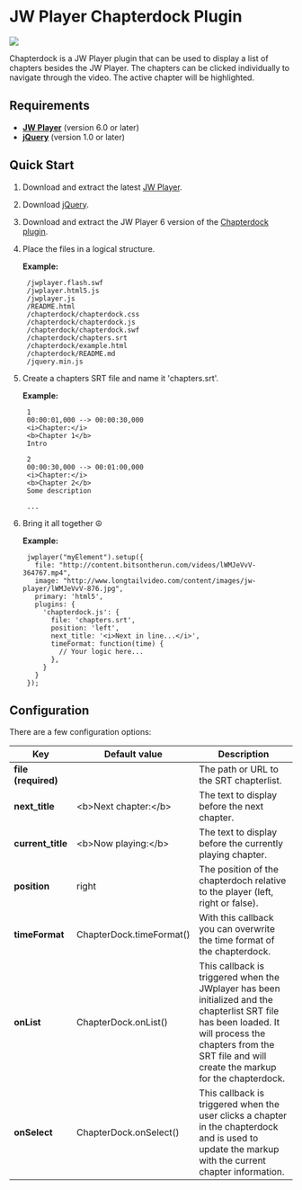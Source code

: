 JW Player Chapterdock Plugin
============================

<img src="https://raw.github.com/skilip/chapterdock/jwplayer-6/screenshot.png" />

Chapterdock is a JW Player plugin that can be used to display a list of chapters besides the JW Player. The chapters can be clicked individually to navigate through the video. The active chapter will be highlighted.

Requirements
------------

* [**JW Player**](http://www.longtailvideo.com/jw-player/download/) (version 6.0 or later)
* [**jQuery**](http://code.jquery.com/jquery.min.js) (version 1.0 or later)


Quick Start
-----------

1. Download and extract the latest [JW Player](http://www.longtailvideo.com/jw-player/download/).
2. Download [jQuery](http://code.jquery.com/jquery.min.js).
3. Download and extract the JW Player 6 version of the [Chapterdock plugin](https://github.com/skilip/chapterdock/archive/jwplayer-6.zip).
4. Place the files in a logical structure.

    **Example:**

        /jwplayer.flash.swf
        /jwplayer.html5.js
        /jwplayer.js
        /README.html
        /chapterdock/chapterdock.css
        /chapterdock/chapterdock.js
        /chapterdock/chapterdock.swf
        /chapterdock/chapters.srt
        /chapterdock/example.html
        /chapterdock/README.md
        /jquery.min.js

5. Create a chapters SRT file and name it 'chapters.srt'.

    **Example:**

        1
        00:00:01,000 --> 00:00:30,000
        <i>Chapter:</i>
        <b>Chapter 1</b>
        Intro
        
        2
        00:00:30,000 --> 00:01:00,000
        <i>Chapter:</i>
        <b>Chapter 2</b>
        Some description
        
        ...

6. Bring it all together &#9774;

    **Example:**
    
        jwplayer("myElement").setup({
      	  file: "http://content.bitsontherun.com/videos/lWMJeVvV-364767.mp4",
          image: "http://www.longtailvideo.com/content/images/jw-player/lWMJeVvV-876.jpg",
          primary: 'html5',
          plugins: {
            'chapterdock.js': {
              file: 'chapters.srt',
              position: 'left',
              next_title: '<i>Next in line...</i>',
              timeFormat: function(time) {
                // Your logic here...
              },
            }
          }
        });

Configuration
-------------

There are a few configuration options:

<table>
  <thead>
    <tr>
      <th>Key</th>
      <th>Default value</th>
      <th>Description</th>
    </tr>
  </thead>
  <tbody>
    <tr>
      <td><strong>file (required)</strong></td>
      <td></td>
      <td>The path or URL to the SRT chapterlist.</td>
    </tr>
    <tr>
      <td><strong>next_title</strong></td>
      <td>&lt;b&gt;Next chapter:&lt;/b&gt;</td>
      <td>The text to display before the next chapter.</td>
    </tr>
    <tr>
      <td><strong>current_title</strong></td>
      <td>&lt;b&gt;Now playing:&lt;/b&gt;</td>
      <td>The text to display before the currently playing chapter.</td>
    </tr>
    <tr>
      <td><strong>position</strong></td>
      <td>right</td>
      <td>The position of the chapterdoch relative to the player (left, right or false).</td>
    </tr>
    <tr>
      <td><strong>timeFormat</strong></td>
      <td>ChapterDock.timeFormat()</td>
      <td>With this callback you can overwrite the time format of the chapterdock.</td>
    </tr>
    <tr>
      <td><strong>onList</strong></td>
      <td>ChapterDock.onList()</td>
      <td>This callback is triggered when the JWplayer has been initialized and the chapterlist SRT file has been loaded. It will process the chapters from the SRT file and will create the markup for the chapterdock.</td>
    </tr>
    <tr>
      <td><strong>onSelect</strong></td>
      <td>ChapterDock.onSelect()</td>
      <td>This callback is triggered when the user clicks a chapter in the chapterdock and is used to update the markup with the current chapter information.</td>
    </tr>
  </tbody>
</table>

